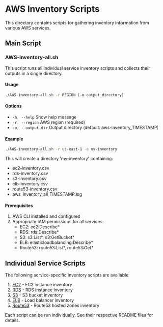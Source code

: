# AWS Inventory Scripts

This directory contains scripts for gathering inventory information from various AWS services.

## Main Script

### AWS-inventory-all.sh

This script runs all individual service inventory scripts and collects their outputs in a single directory.

#### Usage

```bash
./AWS-inventory-all.sh -r REGION [-o output_directory]
```

#### Options

- `-h, --help`           Show help message
- `-r, --region`         AWS region (required)
- `-o, --output-dir`     Output directory (default: aws-inventory_TIMESTAMP)

#### Example

```bash
./AWS-inventory-all.sh -r us-east-1 -o my-inventory
```

This will create a directory 'my-inventory' containing:
- ec2-inventory.csv
- rds-inventory.csv
- s3-inventory.csv
- elb-inventory.csv
- route53-inventory.csv
- aws_inventory_all_TIMESTAMP.log

#### Prerequisites

1. AWS CLI installed and configured
2. Appropriate IAM permissions for all services:
   - EC2: ec2:Describe*
   - RDS: rds:Describe*
   - S3: s3:List*, s3:GetBucket*
   - ELB: elasticloadbalancing:Describe*
   - Route53: route53:List*, route53:Get*

## Individual Service Scripts

The following service-specific inventory scripts are available:

1. [EC2](EC2/README.md) - EC2 instance inventory
2. [RDS](RDS/README.md) - RDS instance inventory
3. [S3](S3/README.md) - S3 bucket inventory
4. [ELB](ELB/README.md) - Load balancer inventory
5. [Route53](Route53/README.md) - Route53 hosted zones inventory

Each script can be run individually. See their respective README files for details. 